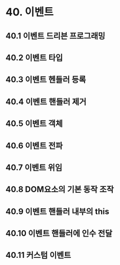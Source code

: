 # 40. 이벤트

## 40.1 이벤트 드리븐 프로그래밍

## 40.2 이벤트 타입

## 40.3 이벤트 헨들러 등록

## 40.4 이벤트 핸들러 제거

## 40.5 이벤트 객체

## 40.6 이벤트 전파

## 40.7 이벤트 위임

## 40.8 DOM요소의 기본 동작 조작

## 40.9 이벤트 핸들러 내부의 this

## 40.10 이벤트 핸들러에 인수 전달

## 40.11 커스텀 이벤트
